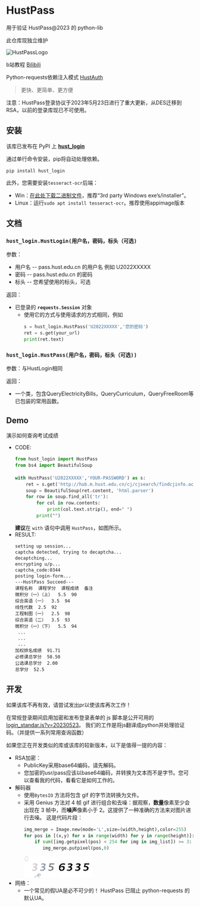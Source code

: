 # HustPass
用于验证 HustPass@2023 的 python-lib

此仓库现独立维护

![HustPassLogo](https://pass.hust.edu.cn/cas/comm/image/logo-inside.png)

b站教程 [Bilibili](https://www.bilibili.com/video/BV1bX4y1j7vR/)

Python-requests依赖注入模式 [HustAuth](https://github.com/MarvinTerry/HustAuth)

> 更快、更简单、更方便

注意：HustPass登录协议于2023年5月23日进行了重大更新，从DES迁移到RSA，以前的登录库现已不可使用。

## 安装

该库已发布在 PyPI 上 **[hust_login](https://pypi.org/project/hust-login/)**

通过单行命令安装，pip将自动处理依赖。

```
pip install hust_login
```

此外，您需要安装```tesseract-ocr```后端：

- Win：[在此处下载二进制文件](https://tesseract-ocr.github.io/tessdoc/Downloads.html)，推荐“3rd party Windows exe’s/installer”。
- Linux：运行```sudo apt install tesseract-ocr```。推荐使用appimage版本

## 文档
### **```hust_login.HustLogin(用户名，密码，标头（可选)```**

   参数：
   - 用户名 -- pass.hust.edu.cn 的用户名 例如 U2022XXXXX
   - 密码 -- pass.hust.edu.cn 的密码
   - 标头 -- 您希望使用的标头，可选

   返回：
   - 已登录的 **```requests.Session```** 对象
     - 使用它的方式与使用请求的方式相同，例如
       ```python
       s = hust_login.HustPass('U2022XXXXX','您的密码')
       ret = s.get(your_url)
       print(ret.text)
       ```
### **```hust_login.HustPass(用户名，密码，标头（可选))```**

   参数：与HustLogin相同

   返回：
   - 一个类，包含QueryElectricityBills，QueryCurriculum，QueryFreeRoom等已包装的常用函数。 

## Demo
演示如何查询考试成绩
- CODE:
  ```python
  from hust_login import HustPass
  from bs4 import BeautifulSoup
  
  with HustPass('U2022XXXXX','YOUR-PASSWORD') as s:
      ret = s.get('http://hub.m.hust.edu.cn/cj/cjsearch/findcjinfo.action?xn=2022&xq=0')
      soup = BeautifulSoup(ret.content, 'html.parser')
      for row in soup.find_all('tr'):
          for col in row.contents:
              print(col.text.strip(), end=" ")
          print("")
   ```
   **建议**在 ```with``` 语句中调用 ```HustPass```，如图所示。
- RESULT:
   ```
   setting up session...
   captcha detected, trying to decaptcha...
   decaptching...
   encrypting u/p...
   captcha_code:0344
   posting login-form...
   ---HustPass Succeed---
   课程名称  课程学分  课程成绩  备注  
   微积分（一）（上）  5.5  90
   综合英语（一）  3.5  94
   线性代数  2.5  92
   工程制图（一）  2.5  98
   综合英语（二）  3.5  93
   微积分（一）（下）  5.5  94
    ...
    ...
    ...
   加权排名成绩  91.71
   必修课总学分  50.50
   公选课总学分  2.00
   总学分  52.5
   ```

## 开发

如果该库不再有效，请尝试发出pr以使该库再次工作！

在常规登录期间启用加密和发布登录表单的 js 脚本是公开可用的 [login_standar.js?v=20230523](https://pass.hust.edu.cn/cas/comm/js/login_standar.js?v=20230523)。 我们的工作是将js翻译成python并处理验证码。（并提供一系列常用查询函数）

如果您正在开发类似的库或该库的较新版本，以下是值得一提的内容：

- RSA加密：
   - PublicKey采用base64编码，请先解码。
   - 您加密的usr/pass应该以base64编码，并转换为文本而不是字节。您可以查看我的代码，看看它是如何工作的。
- 解码器
   - 使用```BytesIO``` 方法将包含 gif 的字节流转换为文件。
   - 采用 Genius 方法对 4 帧 gif 进行组合和去噪：据观察，**数量**像素至少会出现在 3 帧中，而**噪声**像素小于 2。这提供了一种准确的方法来对图片进行去噪。 这是代码片段：
     ```python
     img_merge = Image.new(mode='L',size=(width,height),color=255)
     for pos in [(x,y) for x in range(width) for y in range(height)]:
         if sum([img.getpixel(pos) < 254 for img in img_list]) >= 3:
            img_merge.putpixel(pos,0)
     ``` 
     ![org](images/captcha_code.gif) ![processed](images/captcha_code_processed.png)
- 网络：
   - 一个常见的假UA是必不可少的！ HustPass 已阻止 python-requests 的默认UA。
